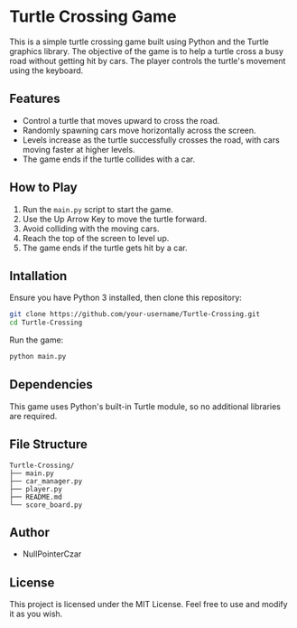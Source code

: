 # Turtle Crossing Game

This is a simple turtle crossing game built using Python and the Turtle graphics library. The objective of the game is to help a turtle cross a busy road without getting hit by cars. The player controls the turtle's movement using the keyboard.

## Features

- Control a turtle that moves upward to cross the road.
- Randomly spawning cars move horizontally across the screen.
- Levels increase as the turtle successfully crosses the road, with cars moving faster at higher levels.
- The game ends if the turtle collides with a car.

## How to Play

1. Run the `main.py` script to start the game.
2. Use the Up Arrow Key to move the turtle forward.
3. Avoid colliding with the moving cars.
4. Reach the top of the screen to level up. 
5. The game ends if the turtle gets hit by a car.

## Intallation

Ensure you have Python 3 installed, then clone this repository:

```bash
git clone https://github.com/your-username/Turtle-Crossing.git
cd Turtle-Crossing
```
Run the game:

```bash
python main.py
```
## Dependencies

This game uses Python's built-in Turtle module, so no additional libraries are required.

## File Structure
```
Turtle-Crossing/
├── main.py
├── car_manager.py
├── player.py
├── README.md
└── score_board.py
```
## Author 

- NullPointerCzar

## License

This project is licensed under the MIT License. Feel free to use and modify it as you wish.